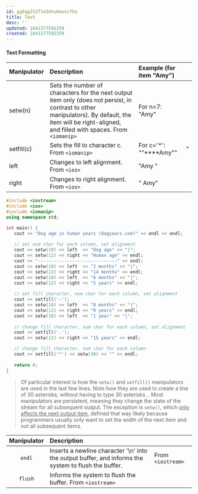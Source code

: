 ```yaml
---
id: pg6qg152flm3ehukmvocfho
title: Text
desc: ''
updated: 1641377592259
created: 1641377592259
---
```



#### Text Formatting

| Manipulator | Description                                                                                                                                                                                             | Example (for item "Amy")    |   |
| :---------- | :------------------------------------------------------------------------------------------------------------------------------------------------------------------------------------------------------ | :-------------------------- | - |
| setw(n)     | Sets the number of characters for the next output item only (does not persist, in contrast to other manipulators). By default, the item will be right-aligned, and filled with spaces. From `<iomanip>` | For n=7: "Amy"              |   |
| setfill(c)  | Sets the fill to character c. From `<iomanip>`                                                                                                                                                          | For c='\*': ""\*\*\*\*Amy"" | " |
| left        | Changes to left alignment. From `<ios>`                                                                                                                                                                 | "Amy "                      |   |
| right       | Changes to right alignment. From `<ios>`                                                                                                                                                                | " Amy"                      |   |

```cpp
#include <iostream>
#include <ios>
#include <iomanip>
using namespace std;

int main() {
   cout << "Dog age in human years (dogyears.com)" << endl << endl;
   
   // set num char for each column, set alignment
   cout << setw(10) << left  << "Dog age" << "|";
   cout << setw(12) << right << "Human age" << endl;
   cout << "------------------------------" << endl;
   cout << setw(10) << left  << "2 months" << "|";
   cout << setw(12) << right << "14 months" << endl;
   cout << setw(10) << left  << "6 months" << "|";
   cout << setw(12) << right << "5 years" << endl;
   
   // set fill character, num char for each column, set alignment
   cout << setfill('-');
   cout << setw(10) << left  << "8 months" << "|";
   cout << setw(12) << right << "9 years" << endl;
   cout << setw(10) << left  << "1 year" << "|";
   
   // change fill character, num char for each column, set alignment
   cout << setfill('.');
   cout << setw(12) << right << "15 years" << endl;

   // change fill character, num char for each column
   cout << setfill('*') << setw(30) << "" << endl;
   
   return 0;
}
```

> Of particular interest is how the `setw()` and `setfill()` manipulators are used in the last few lines. Note how they are used to create a line of 30 asterisks, without having to type 30 asterisks.
> .
> Most manipulators are persistent, meaning they change the state of the stream for all subsequent output. The exception is `setw()`, which <u>only affects the next output item</u>, defined that way likely because programmers usually only want to set the width of the next item and not all subsequent items.

| Manipulator | Description                                                                                           |                   |
| :---------: | :---------------------------------------------------------------------------------------------------- | ----------------- |
|    `endl`   | Inserts a newline character '\\n' into the output buffer, and informs the system to flush the buffer. | From `<iostream>` |
|   `flush`   | Informs the system to flush the buffer. From `<iostream>`                                             |                   |
